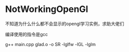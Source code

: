 # NotWorkingOpenGl
不知道为什么什么都不会显示的opengl学习实例，求助大佬们


编译使用的指令是gcc


g++ main.cpp glad.o -o SR -lglfw -lGL -lglm

